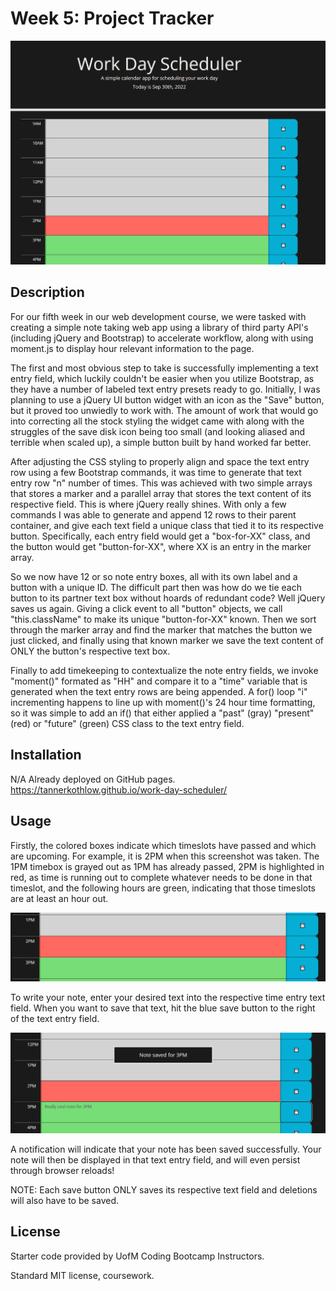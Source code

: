 # Week 5: Project Tracker

![complete-header](./assets/images/screenshot1.PNG)

## Description

For our fifth week in our web development course, we were tasked with creating a simple note taking web app using a library of third party API's (including jQuery and Bootstrap) to accelerate workflow, along with using moment.js to display hour relevant information to the page.

The first and most obvious step to take is successfully implementing a text entry field, which luckily couldn't be easier when you utilize Bootstrap, as they have a number of labeled text entry presets ready to go. Initially, I was planning to use a jQuery UI button widget with an icon as the "Save" button, but it proved too unwiedly to work with. The amount of work that would go into correcting all the stock styling the widget came with along with the struggles of the save disk icon being too small (and looking aliased and terrible when scaled up), a simple button built by hand worked far better.

After adjusting the CSS styling to properly align and space the text entry row using a few Bootstrap commands, it was time to generate that text entry row "n" number of times. This was achieved with two simple arrays that stores a marker and a parallel array that stores the text content of its respective field. This is where jQuery really shines. With only a few commands I was able to generate and append 12 rows to their parent container, and give each text field a unique class that tied it to its respective button. Specifically, each entry field would get a "box-for-XX" class, and the button would get "button-for-XX", where XX is an entry in the marker array.

So we now have 12 or so note entry boxes, all with its own label and a button with a unique ID. The difficult part then was how do we tie each button to its partner text box without hoards of redundant code? Well jQuery saves us again. Giving a click event to all "button" objects, we call "this.className" to make its unique "button-for-XX" known. Then we sort through the marker array and find the marker that matches the button we just clicked, and finally using that known marker we save the text content of ONLY the button's respective text box.

Finally to add timekeeping to contextualize the note entry fields, we invoke "moment()" formated as "HH" and compare it to a "time" variable that is generated when the text entry rows are being appended. A for() loop "i" incrementing happens to line up with moment()'s 24 hour time formatting, so it was simple to add an if() that either applied a "past" (gray) "present" (red) or "future" (green) CSS class to the text entry field.

## Installation

N/A Already deployed on GitHub pages. 
https://tannerkothlow.github.io/work-day-scheduler/

## Usage

Firstly, the colored boxes indicate which timeslots have passed and which are upcoming. For example, it is 2PM when this screenshot was taken. The 1PM timebox is grayed out as 1PM has already passed, 2PM is highlighted in red, as time is running out to complete whatever needs to be done in that timeslot, and the following hours are green, indicating that those timeslots are at least an hour out.

![moment-demo](./assets/images/screenshot2.PNG)

To write your note, enter your desired text into the respective time entry text field. When you want to save that text, hit the blue save button to the right of the text entry field. 

![note-entry](./assets/images/screenshot3.PNG)

A notification will indicate that your note has been saved successfully. Your note will then be displayed in that text entry field, and will even persist through browser reloads!

NOTE: Each save button ONLY saves its respective text field and deletions will also have to be saved.

## License

Starter code provided by UofM Coding Bootcamp Instructors. 

Standard MIT license, coursework.
